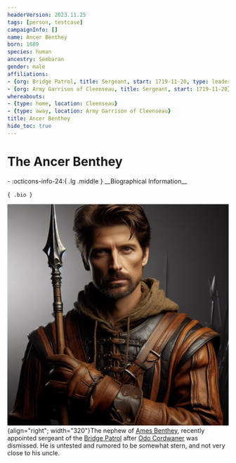 ```yaml
---
headerVersion: 2023.11.25
tags: [person, testcase]
campaignInfo: []
name: Ancer Benthey
born: 1689
species: human
ancestry: Sembaran
gender: male
affiliations:
- {org: Bridge Patrol, title: Sergeant, start: 1719-11-20, type: leader}
- {org: Army Garrison of Cleenseau, title: Sergeant, start: 1719-11-20}
whereabouts:
- {type: home, location: Cleenseau}
- {type: away, location: Army Garrison of Cleenseau}
title: Ancer Benthey
hide_toc: true
---
```

# The Ancer Benthey
<div class="grid cards ext-narrow-margin ext-one-column" markdown>
- :octicons-info-24:{ .lg .middle } __Biographical Information__

    { .bio }

</div>


![Ancer Benthey Portrait](../../assets/ancer-benthey-portrait.png){align="right"; width="320"}The nephew of [Ames Benthey](<./ames-benthey.md>), recently appointed sergeant of the [Bridge Patrol](<../../groups/sembaran-army/army-garrison-of-cleenseau.md>) after [Odo Cordwaner](<./odo-cordwaner.md>) was dismissed. He is untested and rumored to be somewhat stern, and not very close to his uncle. 